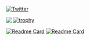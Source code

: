 
[![Twitter](https://img.shields.io/twitter/follow/Lisanaaa4?style=social)](https://twitter.com/0xkeqi)

<!--
**Lisanaaa/Lisanaaa** is a ✨ _special_ ✨ repository because its `README.md` (this file) appears on your GitHub profile.

Here are some ideas to get you started:

- 🔭 I’m currently working on ...
- 🌱 I’m currently learning ...
- 👯 I’m looking to collaborate on ...
- 🤔 I’m looking for help with ...
- 💬 Ask me about ...
- 📫 How to reach me: ...
- 😄 Pronouns: ...
- ⚡ Fun fact: ...
-->


<a href="https://github.com/anuraghazra/github-readme-stats">
  <img align="left" src="https://github-readme-stats.vercel.app/api?username=Lisanaaa&count_private=true&include_all_commits=true&show_icons=true" />
</a>


[![trophy](https://github-profile-trophy.vercel.app/?username=Lisanaaa&column=3)](https://github.com/ryo-ma/github-profile-trophy)


[![Readme Card](https://github-readme-stats.vercel.app/api/pin/?username=ethereum&repo=solidity)](https://github.com/ethereum/solidity)
[![Readme Card](https://github-readme-stats.vercel.app/api/pin/?username=Lisanaaa&repo=Lisanaaa-algorithm)](https://github.com/Lisanaaa/Lisanaaa-algorithm)
